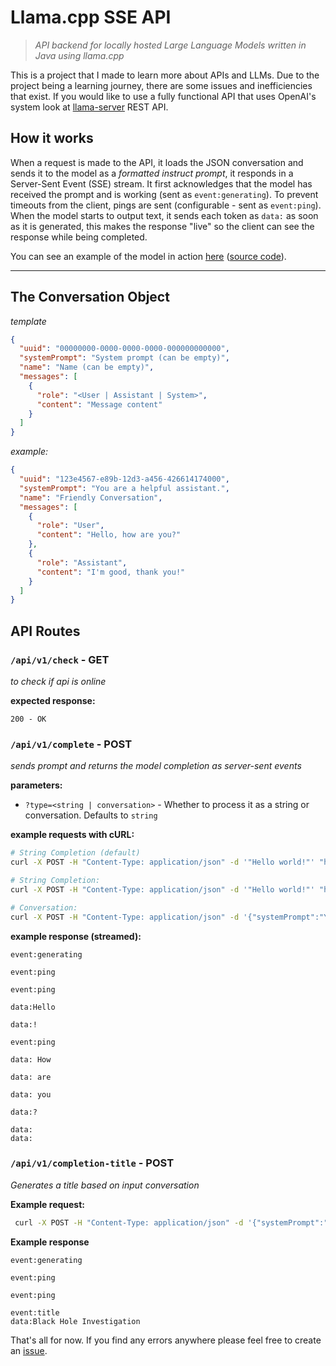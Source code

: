 # Llama.cpp SSE API

> *API backend for locally hosted Large Language Models written in Java using llama.cpp*

This is a project that I made to learn more about APIs and LLMs. Due to the project being a learning journey, there are some issues and inefficiencies that exist. If you would like to use a fully functional API that uses OpenAI's system look at [llama-server](https://github.com/ggerganov/llama.cpp) REST API.

## How it works

When a request is made to the API, it loads the JSON conversation and sends it to the model as a *formatted instruct prompt*, it responds in a Server-Sent Event (SSE) stream. It first acknowledges that the model has received the prompt and is working (sent as `event:generating`). To prevent timeouts from the client, pings are sent (configurable - sent as `event:ping`). When the model starts to output text, it sends each token as `data:` as soon as it is generated, this makes the response "live" so the client can see the response while being completed.

You can see an example of the model in action [here](https://chat.coosanta.net) ([source code](https://github.com/Coosanta17/LLM-Frontend)).

***

## The Conversation Object
*template*
```json
{
  "uuid": "00000000-0000-0000-0000-000000000000",
  "systemPrompt": "System prompt (can be empty)",
  "name": "Name (can be empty)",
  "messages": [
    {
      "role": "<User | Assistant | System>",
      "content": "Message content"
    }
  ]
}
```

*example:*
```json
{
  "uuid": "123e4567-e89b-12d3-a456-426614174000",
  "systemPrompt": "You are a helpful assistant.",
  "name": "Friendly Conversation",
  "messages": [
    {
      "role": "User",
      "content": "Hello, how are you?"
    },
    {
      "role": "Assistant",
      "content": "I'm good, thank you!"
    }
  ]
}
```

## API Routes
### `/api/v1/check` - GET

*to check if api is online*

**expected response:**
```http
200 - OK
```

### `/api/v1/complete` - POST

*sends prompt and returns the model completion as server-sent events*

**parameters:**

- `?type=<string | conversation>` - Whether to process it as a string or conversation. Defaults to `string`

**example requests with cURL:**
```bash
# String Completion (default) 
curl -X POST -H "Content-Type: application/json" -d '"Hello world!"' "http://localhost:8080/api/v1/complete"

# String Completion: 
curl -X POST -H "Content-Type: application/json" -d '"Hello world!"' "http://localhost:8080/api/v1/complete?type=string"

# Conversation: 
curl -X POST -H "Content-Type: application/json" -d '{"systemPrompt":"You are a helpful assistant","messages":[{"role":"Assistant","content":"How can I help you today?"}, {"role":"User", "content":"Hello!"}]}' "http://localhost:8080/api/v1/complete?type=conversation"
```

**example response (streamed):**
```http
event:generating

event:ping

event:ping

data:Hello

data:!

event:ping

data: How

data: are

data: you

data:?

data:
data:
```

### `/api/v1/completion-title` - POST
*Generates a title based on input conversation*

**Example request:**
```bash
 curl -X POST -H "Content-Type: application/json" -d '{"systemPrompt":"your a youg chil wh canr speel","messages":[{"role":"User","content":"Hello!"}, {"role":"Assistant","content":"Hi! How may I help you!"}, {"role":"User","content":"Tell me about black holes"}, {"role":"Assistant","content":"Informati abog blak wholes can be foun on internet lol"}]}' "http://localhost:8080/api/v1/completion-title"
```

**Example response**
```http
event:generating

event:ping

event:ping

event:title
data:Black Hole Investigation
```



That's all for now. If you find any errors anywhere please feel free to create an [issue](https://github.com/Coosanta17/LLM-API/issues/).
